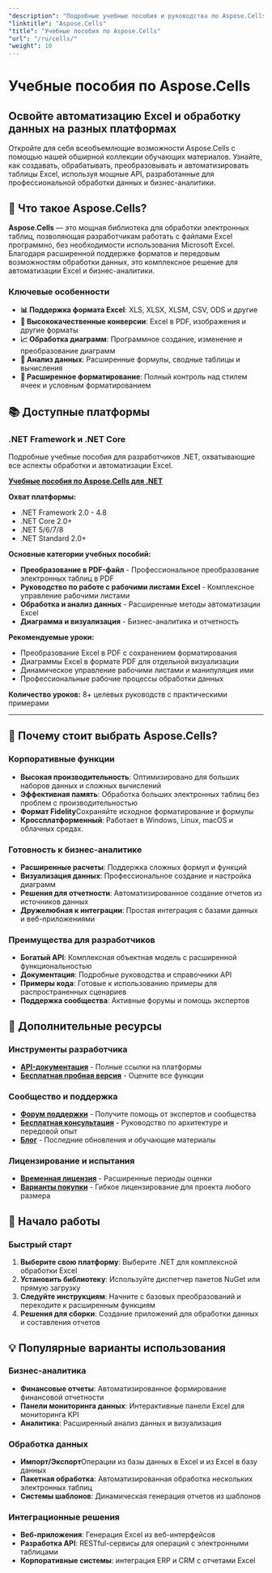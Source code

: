 ```yaml
---
"description": "Подробные учебные пособия и руководства по Aspose.Cells для разных платформ. Освойте обработку таблиц Excel, автоматизацию и работу с данными с помощью нашей обширной коллекции учебных пособий."
"linktitle": "Aspose.Cells"
"title": "Учебные пособия по Aspose.Cells"
"url": "/ru/cells/"
"weight": 10
---
```


# Учебные пособия по Aspose.Cells

## Освойте автоматизацию Excel и обработку данных на разных платформах

Откройте для себя всеобъемлющие возможности Aspose.Cells с помощью нашей обширной коллекции обучающих материалов. Узнайте, как создавать, обрабатывать, преобразовывать и автоматизировать таблицы Excel, используя мощные API, разработанные для профессиональной обработки данных и бизнес-аналитики.

## 🚀 Что такое Aspose.Cells?

**Aspose.Cells** — это мощная библиотека для обработки электронных таблиц, позволяющая разработчикам работать с файлами Excel программно, без необходимости использования Microsoft Excel. Благодаря расширенной поддержке форматов и передовым возможностям обработки данных, это комплексное решение для автоматизации Excel и бизнес-аналитики.

### Ключевые особенности
- **📊 Поддержка формата Excel**: XLS, XLSX, XLSM, CSV, ODS и другие
- **🔄 Высококачественные конверсии**: Excel в PDF, изображения и другие форматы
- **📈 Обработка диаграмм**: Программное создание, изменение и преобразование диаграмм
- **💾 Анализ данных**: Расширенные формулы, сводные таблицы и вычисления
- **🎨 Расширенное форматирование**: Полный контроль над стилем ячеек и условным форматированием

## 📚 Доступные платформы

### .NET Framework и .NET Core
Подробные учебные пособия для разработчиков .NET, охватывающие все аспекты обработки и автоматизации Excel.

**[Учебные пособия по Aspose.Cells для .NET](./net/)**

**Охват платформы:**
- .NET Framework 2.0 - 4.8
- .NET Core 2.0+
- .NET 5/6/7/8
- .NET Standard 2.0+

**Основные категории учебных пособий:**
- **Преобразование в PDF-файл** - Профессиональное преобразование электронных таблиц в PDF
- **Руководство по работе с рабочими листами Excel** - Комплексное управление рабочими листами
- **Обработка и анализ данных** - Расширенные методы автоматизации Excel
- **Диаграмма и визуализация** - Бизнес-аналитика и отчетность

**Рекомендуемые уроки:**
- Преобразование Excel в PDF с сохранением форматирования
- Диаграммы Excel в формате PDF для отдельной визуализации
- Динамическое управление рабочими листами и манипуляция ими
- Профессиональные рабочие процессы обработки данных

**Количество уроков:** 8+ целевых руководств с практическими примерами

---

## 🎯 Почему стоит выбрать Aspose.Cells?

### **Корпоративные функции**
- **Высокая производительность**: Оптимизировано для больших наборов данных и сложных вычислений
- **Эффективная память**: Обработка больших электронных таблиц без проблем с производительностью
- **Формат Fidelity**Сохраняйте исходное форматирование и формулы
- **Кроссплатформенный**: Работает в Windows, Linux, macOS и облачных средах.

### **Готовность к бизнес-аналитике**
- **Расширенные расчеты**: Поддержка сложных формул и функций
- **Визуализация данных**: Профессиональное создание и настройка диаграмм
- **Решения для отчетности**: Автоматизированное создание отчетов из источников данных
- **Дружелюбная к интеграции**: Простая интеграция с базами данных и веб-приложениями

### **Преимущества для разработчиков**
- **Богатый API**: Комплексная объектная модель с расширенной функциональностью
- **Документация**: Подробные руководства и справочники API
- **Примеры кода**: Готовые к использованию примеры для распространенных сценариев
- **Поддержка сообщества**: Активные форумы и помощь экспертов

## 🔗 Дополнительные ресурсы

### **Инструменты разработчика**
- **[API-документация](https://reference.aspose.com/cells/)** - Полные ссылки на платформы
- **[Бесплатная пробная версия](https://releases.aspose.com/cells/net/)** - Оцените все функции

### **Сообщество и поддержка**
- **[Форум поддержки](https://forum.aspose.com/c/cells/9)** - Получите помощь от экспертов и сообщества
- **[Бесплатная консультация](https://aspose.com/consulting)** - Руководство по архитектуре и передовой опыт
- **[Блог](https://blog.aspose.com/category/cells/)** - Последние обновления и обучающие материалы

### **Лицензирование и испытания**
- **[Временная лицензия](https://purchase.conholdate.com/temporary-license/)** - Расширенные периоды оценки
- **[Варианты покупки](https://purchase.conholdate.com/)** - Гибкое лицензирование для проекта любого размера

## 🚀 Начало работы

### Быстрый старт
1. **Выберите свою платформу**: Выберите .NET для комплексной обработки Excel
2. **Установить библиотеку**: Используйте диспетчер пакетов NuGet или прямую загрузку
3. **Следуйте инструкциям**: Начните с базовых преобразований и переходите к расширенным функциям
4. **Решения для сборки**: Создание приложений для обработки данных и составления отчетов

## 💡 Популярные варианты использования

### **Бизнес-аналитика**
- **Финансовые отчеты**: Автоматизированное формирование финансовой отчетности
- **Панели мониторинга данных**: Интерактивные панели Excel для мониторинга KPI
- **Аналитика**: Расширенный анализ данных и визуализация

### **Обработка данных**
- **Импорт/Экспорт**Операции из базы данных в Excel и из Excel в базу данных
- **Пакетная обработка**: Автоматизированная обработка нескольких электронных таблиц
- **Системы шаблонов**: Динамическая генерация отчетов из шаблонов

### **Интеграционные решения**
- **Веб-приложения**: Генерация Excel из веб-интерфейсов
- **Разработка API**: RESTful-сервисы для операций с электронными таблицами
- **Корпоративные системы**: интеграция ERP и CRM с отчетами Excel